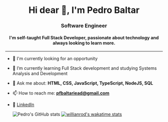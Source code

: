 <h1 align="center">Hi dear 👋, I'm Pedro Baltar</h1>
<h3 align="center">Software Engineer</h3>

<h4 align="center">
  I'm self-taught Full Stack Developer, passionate about technology and always looking to learn more.
</h4

<br>
<hr>


- 🔭 I'm currently looking for an opportunity
- 🌱 I’m currently learning Full Stack development and studying Systems Analysis and Development
- 💬 Ask me about: **HTML, CSS, JavaScript, TypeScript, NodeJS, SQL**
- 📫 How to reach me: **pfbaltariead@gmail.com**
- 💼 [LinkedIn](https://www.linkedin.com/in/pedro-felipe-baltar-2a26a31ab/)




  ![Pedro's GitHub stats](https://github-readme-stats.vercel.app/api?username=pedrofbaltar&show_icons=true&theme=dark) [![willianrod's wakatime stats](https://github-readme-stats.vercel.app/api/wakatime?username=pedrofbaltar)](https://github.com/pedrofbaltar/github-readme-stats)


